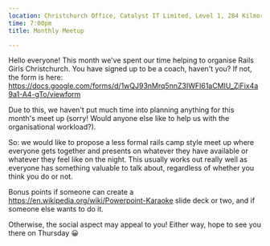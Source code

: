 ```yaml
---
location: Christchurch Office, Catalyst IT Limited, Level 1, 284 Kilmore St, Christchurch
time: 7:00pm
title: Monthly Meetup

---
```


Hello everyone! This month we've spent our time helping to organise Rails Girls Christchurch. You have signed up to be a coach, haven't you? If not, the form is here: https://docs.google.com/forms/d/1wQJ93nMrq5nnZ3IWFI61aCMIU_ZiFix4a9a1-A4-gTo/viewform

Due to this, we haven't put much time into planning anything for this month's meet up (sorry! Would anyone else like to help us with the organisational workload?).

So: we would like to propose a less formal rails camp style meet up where everyone gets together and presents on whatever they have available or whatever they feel like on the night. This usually works out really well as everyone has something valuable to talk about, regardless of whether you think you do or not.

Bonus points if someone can create a https://en.wikipedia.org/wiki/Powerpoint-Karaoke slide deck or two, and if someone else wants to do it.

Otherwise, the social aspect may appeal to you! Either way, hope to see you there on Thursday 😀
